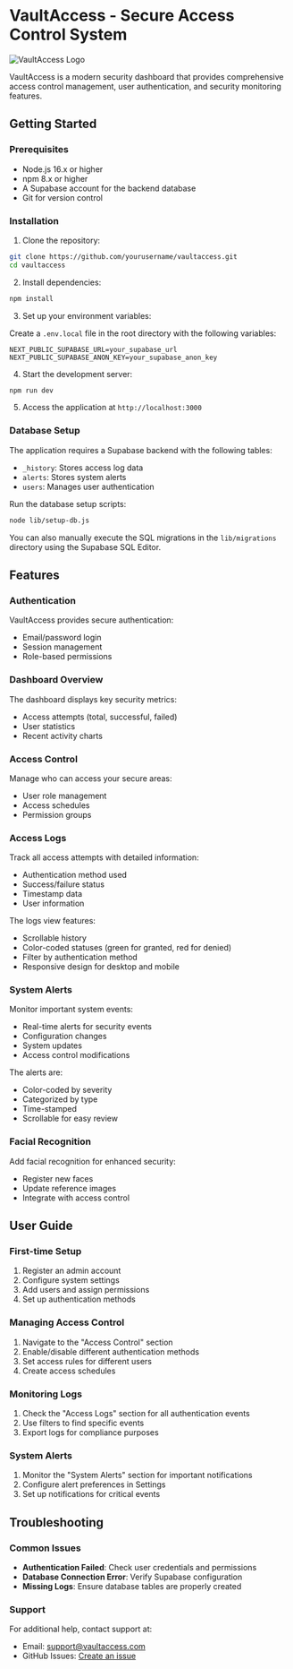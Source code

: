 # VaultAccess - Secure Access Control System

![VaultAccess Logo](public/logo.png)

VaultAccess is a modern security dashboard that provides comprehensive access control management, user authentication, and security monitoring features.

## Getting Started

### Prerequisites

- Node.js 16.x or higher
- npm 8.x or higher
- A Supabase account for the backend database
- Git for version control

### Installation

1. Clone the repository:

```bash
git clone https://github.com/yourusername/vaultaccess.git
cd vaultaccess
```

2. Install dependencies:

```bash
npm install
```

3. Set up your environment variables:

Create a `.env.local` file in the root directory with the following variables:

```
NEXT_PUBLIC_SUPABASE_URL=your_supabase_url
NEXT_PUBLIC_SUPABASE_ANON_KEY=your_supabase_anon_key
```

4. Start the development server:

```bash
npm run dev
```

5. Access the application at `http://localhost:3000`

### Database Setup

The application requires a Supabase backend with the following tables:

- `_history`: Stores access log data
- `alerts`: Stores system alerts
- `users`: Manages user authentication

Run the database setup scripts:

```bash
node lib/setup-db.js
```

You can also manually execute the SQL migrations in the `lib/migrations` directory using the Supabase SQL Editor.

## Features

### Authentication

VaultAccess provides secure authentication:

- Email/password login
- Session management
- Role-based permissions

### Dashboard Overview

The dashboard displays key security metrics:

- Access attempts (total, successful, failed)
- User statistics
- Recent activity charts

### Access Control

Manage who can access your secure areas:

- User role management
- Access schedules
- Permission groups

### Access Logs

Track all access attempts with detailed information:

- Authentication method used
- Success/failure status
- Timestamp data
- User information

The logs view features:
- Scrollable history
- Color-coded statuses (green for granted, red for denied)
- Filter by authentication method
- Responsive design for desktop and mobile

### System Alerts

Monitor important system events:

- Real-time alerts for security events
- Configuration changes
- System updates
- Access control modifications

The alerts are:
- Color-coded by severity
- Categorized by type
- Time-stamped
- Scrollable for easy review

### Facial Recognition

Add facial recognition for enhanced security:

- Register new faces
- Update reference images
- Integrate with access control

## User Guide

### First-time Setup

1. Register an admin account
2. Configure system settings
3. Add users and assign permissions
4. Set up authentication methods

### Managing Access Control

1. Navigate to the "Access Control" section
2. Enable/disable different authentication methods
3. Set access rules for different users
4. Create access schedules

### Monitoring Logs

1. Check the "Access Logs" section for all authentication events
2. Use filters to find specific events
3. Export logs for compliance purposes

### System Alerts

1. Monitor the "System Alerts" section for important notifications
2. Configure alert preferences in Settings
3. Set up notifications for critical events

## Troubleshooting

### Common Issues

- **Authentication Failed**: Check user credentials and permissions
- **Database Connection Error**: Verify Supabase configuration
- **Missing Logs**: Ensure database tables are properly created

### Support

For additional help, contact support at:

- Email: support@vaultaccess.com
- GitHub Issues: [Create an issue](https://github.com/yourusername/vaultaccess/issues)
